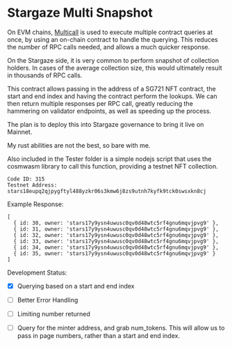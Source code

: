# Stargaze Multi Snapshot

On EVM chains, [Multicall](https://github.com/makerdao/multicall) is used to execute multiple contract queries at once, by using an on-chain contract to handle the querying. This reduces the number of RPC calls needed, and allows a much quicker response.

On the Stargaze side, it is very common to perform snapshot of collection holders. In cases of the average collection size, this would ultimately result in thousands of RPC calls. 

This contract allows passing in the address of a SG721 NFT contract, the start and end index and having the contract perform the lookups. We can then return multiple responses per RPC call, greatly reducing the hammering on validator endpoints, as well as speeding up the process. 

The plan is to deploy this into Stargaze governance to bring it live on Mainnet. 

My rust abilities are not the best, so bare with me. 

Also included in the Tester folder is a simple nodejs script that uses the cosmwasm library to call this function, providing a testnet NFT collection. 

```
Code ID: 315
Testnet Address: stars18eupq2qjpygftyl488yzkr06s3kmw6j8zs9utnh7kyfk9tck0swsxkn8cj
```


Example Response:
```
[
  { id: 30, owner: 'stars17y9ysn4uwusc0qv0d48wtc5rf4gnu6mqvjpvg9' },
  { id: 31, owner: 'stars17y9ysn4uwusc0qv0d48wtc5rf4gnu6mqvjpvg9' },
  { id: 32, owner: 'stars17y9ysn4uwusc0qv0d48wtc5rf4gnu6mqvjpvg9' },
  { id: 33, owner: 'stars17y9ysn4uwusc0qv0d48wtc5rf4gnu6mqvjpvg9' },
  { id: 34, owner: 'stars17y9ysn4uwusc0qv0d48wtc5rf4gnu6mqvjpvg9' },
  { id: 35, owner: 'stars17y9ysn4uwusc0qv0d48wtc5rf4gnu6mqvjpvg9' }
]
```

Development Status:
- [x] Querying based on a start and end index
- [ ] Better Error Handling
- [ ] Limiting number returned
- [ ] Query for the minter address, and grab num_tokens. This will allow us to pass in page numbers, rather than a start and end index.


